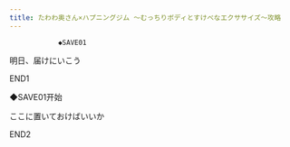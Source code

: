 ```yaml
---
title: たわわ奥さん×ハプニングジム ～むっちりボディとすけべなエクササイズ～攻略
---
```


                ◆SAVE01

明日、届けにいこう



END1



◆SAVE01开始

ここに置いておけばいいか



END2


              
